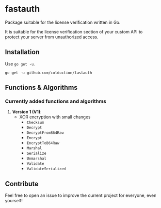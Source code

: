 # fastauth

Package suitable for the license verification written in Go.

It is suitable for the license verification section of your custom API to protect your server from unauthorized access.

## Installation

Use `go get -u`.

    go get -u github.com/colduction/fastauth

## Functions & Algorithms

### Currently added functions and algorithms

1. **Version 1 (V1)**:
    - XOR encryption with small changes
        - `Checksum`
        - `Decrypt`
        - `DecryptFromB64Raw`
        - `Encrypt`
        - `EncryptToB64Raw`
        - `Marshal`
        - `Serialize`
        - `Unmarshal`
        - `Validate`
        - `ValidateSerialized`

## Contribute

Feel free to open an issue to improve the current project for everyone, even yourself!
